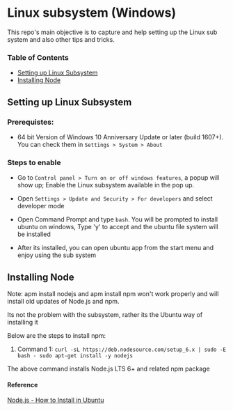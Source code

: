 # Linux subsystem (Windows)

This repo's main objective is to capture and help setting up the Linux sub system and also other tips and tricks.

### Table of Contents

- [Setting up Linux Subsystem](#setting-up-linux-subsystem)
- [Installing Node](#installing-node)

## Setting up Linux Subsystem

### Prerequistes:
- 64 bit Version of Windows 10 Anniversary Update or later (build 1607+). You can check them in `Settings > System > About`

### Steps to enable
- Go to `Control panel > Turn on or off windows features`, a popup will show up; Enable the Linux subsystem available in the pop up.

- Open `Settings > Update and Security > For developers` and select developer mode

- Open Command Prompt and type `bash`. You will be prompted to install ubuntu on windows, Type 'y' to accept and the ubuntu file system will be installed

- After its installed, you can open ubuntu app from the start menu and enjoy using the sub system

## Installing Node
Note: apm install nodejs and apm install npm won't work properly and will install old updates of Node.js and npm.

Its not the problem with the subsystem, rather its the Ubuntu way of installing it

Below are the steps to install npm:

1) Command 1: `curl -sL https://deb.nodesource.com/setup_6.x | sudo -E bash -
sudo apt-get install -y nodejs`

The above command installs Node.js LTS 6+ and related npm package

#### Reference
[Node.js - How to Install in Ubuntu](https://nodejs.org/en/download/package-manager/#debian-and-ubuntu-based-linux-distributions)
